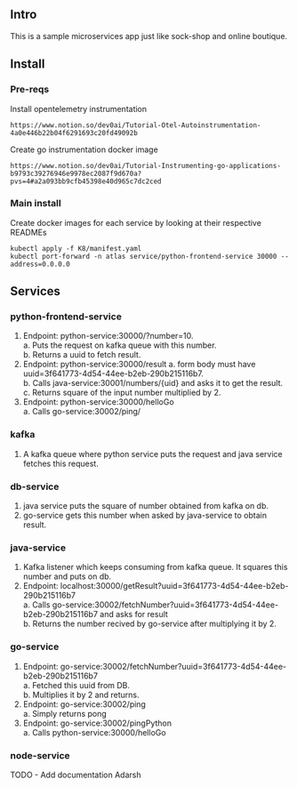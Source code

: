 ## Intro
This is a sample microservices app just like sock-shop and online boutique.

## Install
### Pre-reqs
Install opentelemetry instrumentation
```
https://www.notion.so/dev0ai/Tutorial-Otel-Autoinstrumentation-4a0e446b22b04f6291693c20fd49092b 
```
Create go instrumentation docker image
```
https://www.notion.so/dev0ai/Tutorial-Instrumenting-go-applications-b9793c39276946e9978ec2087f9d670a?pvs=4#a2a093bb9cfb45398e40d965c7dc2ced
```
### Main install
Create docker images for each service by looking at their respective READMEs  
```
kubectl apply -f K8/manifest.yaml
kubectl port-forward -n atlas service/python-frontend-service 30000 --address=0.0.0.0
```

## Services

### python-frontend-service
1. Endpoint: python-service:30000/?number=10.  
    a. Puts the request on kafka queue with this number.  
    b. Returns a uuid to fetch result.  
2. Endpoint: python-service:30000/result
    a. form body must have uuid=3f641773-4d54-44ee-b2eb-290b215116b7.  
    b. Calls java-service:30001/numbers/{uid} and asks it to get the result.  
    c. Returns square of the input number multiplied by 2.  
3. Endpoint: python-service:30000/helloGo  
    a. Calls go-service:30002/ping/  

### kafka
1. A kafka queue where python service puts the request and java service fetches this request.

### db-service
1. java service puts the square of number obtained from kafka on db. 
2. go-service gets this number when asked by java-service to obtain result.

### java-service
1. Kafka listener which keeps consuming from kafka queue. It squares this number and puts on db.  
2. Endpoint: localhost:30000/getResult?uuid=3f641773-4d54-44ee-b2eb-290b215116b7  
    a. Calls go-service:30002/fetchNumber?uuid=3f641773-4d54-44ee-b2eb-290b215116b7 and asks for result  
    b. Returns the number recived by go-service after multiplying it by 2.  

### go-service
1. Endpoint: go-service:30002/fetchNumber?uuid=3f641773-4d54-44ee-b2eb-290b215116b7  
    a. Fetched this uuid from DB.  
    b. Multiplies it by 2 and returns.  
2. Endpoint: go-service:30002/ping  
    a. Simply returns pong  
3. Endpoint: go-service:30002/pingPython  
    a. Calls python-service:30000/helloGo  

### node-service
TODO - Add documentation Adarsh
